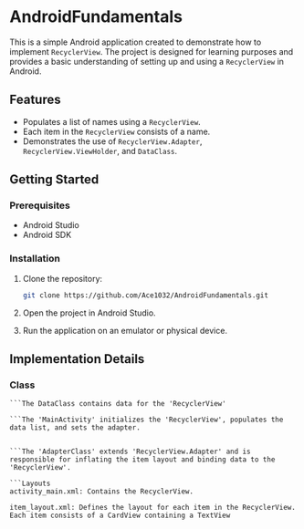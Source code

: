 # AndroidFundamentals

This is a simple Android application created to demonstrate how to implement `RecyclerView`. The project is designed for learning purposes and provides a basic understanding of setting up and using a `RecyclerView` in Android.

## Features

- Populates a list of names using a `RecyclerView`.
- Each item in the `RecyclerView` consists of a name.
- Demonstrates the use of `RecyclerView.Adapter`, `RecyclerView.ViewHolder`, and `DataClass`.

## Getting Started

### Prerequisites

- Android Studio
- Android SDK

### Installation

1. Clone the repository:
    ```bash
    git clone https://github.com/Ace1032/AndroidFundamentals.git
    ```

2. Open the project in Android Studio.

3. Run the application on an emulator or physical device.

## Implementation Details

### Class


```
```The DataClass contains data for the 'RecyclerView'

```The 'MainActivity' initializes the 'RecyclerView', populates the data list, and sets the adapter.


```The 'AdapterClass' extends 'RecyclerView.Adapter' and is responsible for inflating the item layout and binding data to the 'RecyclerView'.

```Layouts
activity_main.xml: Contains the RecyclerView.

item_layout.xml: Defines the layout for each item in the RecyclerView. Each item consists of a CardView containing a TextView
